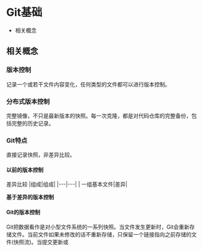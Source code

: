 # Git基础
+ 相关概念
## 相关概念
### 版本控制
 记录一个或若干文件内容变化，任何类型的文件都可以进行版本控制。
### 分布式版本控制
 完整镜像，不只是最新版本的快照。每一次克隆，都是对代码仓库的完整备份，包括完整的历史记录。
### Git特点
 直接记录快照，非差异比较。
#### 以前的版本控制
差异比较
|组成|组成|
|---|---|
| 一组基本文件|差异|

**基于差异的版本控制**

#### Git的版本控制
 Git把数据看作是对小型文件系统的一系列快照。当文件发生更新时，Git会重新存储文件。当前文件如果未修改的话不重新存储，只保留一个链接指向之前存储的文件(快照流)。当提交更新或

